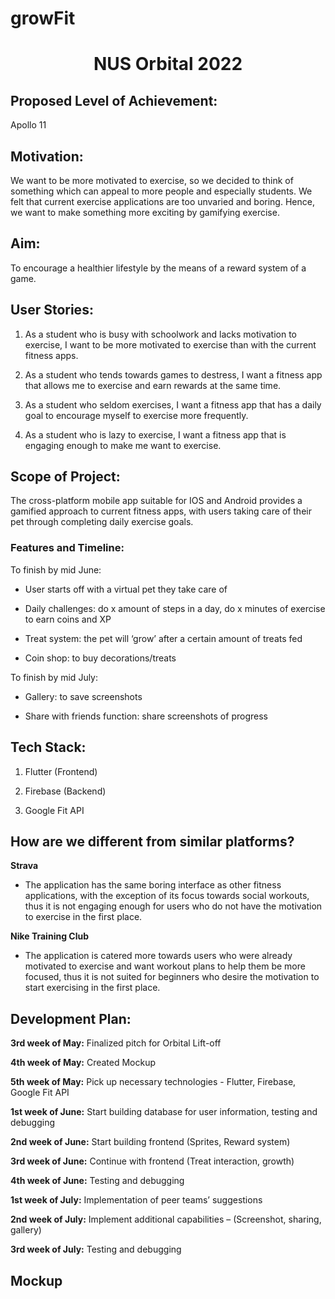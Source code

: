 # growFit


<center> <h1>NUS Orbital 2022 </h1> </center>

## Proposed Level of Achievement:

Apollo 11

## Motivation:

We want to be more motivated to exercise, so we decided to think of something which can appeal to more people and especially students. We felt that current exercise applications are too unvaried and boring. Hence, we want to make something more exciting by gamifying exercise.

## Aim:

To encourage a healthier lifestyle by the means of a reward system of a game.

## User Stories:

1. As a student who is busy with schoolwork and lacks motivation to exercise, I want to be more motivated to exercise than with the current fitness apps.

2.  As a student who tends towards games to destress, I want a fitness app that allows me to exercise and earn rewards at the same time.

3.  As a student who seldom exercises, I want a fitness app that has a daily goal to encourage myself to exercise more frequently.

4.  As a student who is lazy to exercise, I want a fitness app that is engaging enough to make me want to exercise.

## Scope of Project:

The cross-platform mobile app suitable for IOS and Android provides a gamified approach to current fitness apps, with users taking care of their pet through completing daily exercise goals.

### Features and Timeline:

To finish by mid June:

-   User starts off with a virtual pet they take care of
    
-   Daily challenges: do x amount of steps in a day, do x minutes of exercise to earn coins and XP
    
-   Treat system: the pet will ‘grow’ after a certain amount of treats fed
    
-   Coin shop: to buy decorations/treats
    

To finish by mid July:

-   Gallery: to save screenshots
    
-   Share with friends function: share screenshots of progress

## Tech Stack:

1.  Flutter (Frontend)
    
2.  Firebase (Backend)
    
3.  Google Fit API

## How are we different from similar platforms?
**Strava**

-   The application has the same boring interface as other fitness applications, with the exception of its focus towards social workouts, thus it is not engaging enough for users who do not have the motivation to exercise in the first place.

**Nike Training Club**
    

-   The application is catered more towards users who were already motivated to exercise and want workout plans to help them be more focused, thus it is not suited for beginners who desire the motivation to start exercising in the first place.
    
## Development Plan:

  

**3rd week of May:** Finalized pitch for Orbital Lift-off

**4th week of May:** Created Mockup

**5th week of May:** Pick up necessary technologies - Flutter, Firebase, Google Fit API

**1st week of June:** Start building database for user information, testing and debugging

**2nd week of June:** Start building frontend (Sprites, Reward system)

**3rd week of June:** Continue with frontend (Treat interaction, growth)

**4th week of June:** Testing and debugging

**1st week of July:** Implementation of peer teams’ suggestions

**2nd week of July:** Implement additional capabilities – (Screenshot, sharing, gallery)

**3rd week of July:** Testing and debugging

## Mockup

